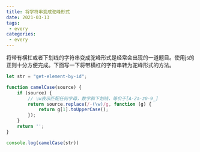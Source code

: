 ```yaml
---
title: 将字符串变成驼峰形式
date: 2021-03-13
tags:
 - every
categories: 
 - every
---
```


将带有横杠或者下划线的字符串变成驼峰形式是经常会出现的一道题目。使用js的正则十分方便完成。下面写一下将带横杠的字符串转为驼峰形式的方法。

```js
let str = "get-element-by-id";

function camelCase(source) {
    if (source) {
        // \w表示匹配任何字母，数字和下划线，等价于[A-Za-z0-9_]
        return source.replace(/-(\w)/g, function (g) {
            return g[1].toUpperCase();
        });
    }
    return '';
}

console.log(camelCase(str))
```




